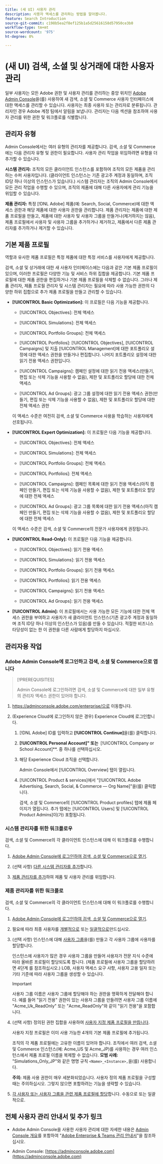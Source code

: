```yaml
---
title: (새 UI) 사용자 관리
description: 사용자 액세스를 관리하는 방법을 알아봅니다.
feature: Search Introduction
source-git-commit: c198b5ea2f8ef125b1a5d25616158d57950ce3b0
workflow-type: tm+mt
source-wordcount: '975'
ht-degree: 0%

---
```


# (새 UI) 검색, 소셜 및 상거래에 대한 사용자 관리

일부 사용자는 모든 Adobe 권한 및 사용자 관리를 관리하는 중앙 위치인 [Adobe Admin Console](https://helpx.adobe.com/kr/enterprise/using/admin-console.html)을(를) 사용하여 새 검색, 소셜 및 Commerce 사용자 인터페이스에 대한 액세스를 관리할 수 있습니다. 사용자는 최종 사용자 또는 관리자로 분류됩니다. 관리자인 경우 Adobe 계정 팀에서 알림을 보냅니다. 관리자는 다음 섹션을 참조하여 사용자 관리를 위한 권한 및 워크플로를 식별합니다.

## 관리자 유형

Admin Console에서는 여러 유형의 관리자를 제공합니다. 검색, 소셜 및 Commerce에는 다음 관리자 유형 및 권한이 필요합니다. 사용자 관리 작업을 위임하려면 유형을 더 추가할 수 있습니다.

**시스템 관리자:** 조직의 모든 클라이언트 인스턴스를 포함하여 조직의 모든 제품을 관리하는 수퍼 사용자입니다. (클라이언트 인스턴스는 기존 광고주 계정과 동일하며, 조직 ID당 하나 이상의 인스턴스가 있습니다.) 시스템 관리자는 조직의 Admin Console에서 모든 관리 작업을 수행할 수 있으며, 조직의 제품에 대해 다른 사용자에게 관리 기능을 위임할 수 있습니다.

**제품 관리자:** 특정 [!DNL Adobe] 제품(예: Search, Social, Commerce)에 대한 액세스 권한과 해당 제품에 대한 사용자 권한을 관리합니다. 제품 관리자는 제품에 대한 제품 프로필을 만들고, 제품에 대한 사용자 및 사용자 그룹을 만들거나(제거하지는 않음), 제품 프로필에서 사용자 및 사용자 그룹을 추가하거나 제거하고, 제품에서 다른 제품 관리자를 추가하거나 제거할 수 있습니다.

<!--
**Product profile admin:** Manages assigned product profiles for individual products. A product profile admin can add (but not remove) users and user groups to the organization; add or remove users and user groups from product profiles; and assign or revoke permissions from product profiles. [I don't think this is applicable: and manage the product roles for product profiles.]

**User group admin:** Manages assigned user groups and their access rights. A user group admin can add or remove users from groups and add or remove user group admins from groups.
-->

## 기본 제품 프로필

역할과 유사한 제품 프로필은 특정 제품에 대한 특정 서비스를 사용자에게 제공합니다.

검색, 소셜 및 상거래에 대한 새 사용자 인터페이스에는 다음과 같은 기본 제품 프로필이 있으며, 이러한 프로필은 다양한 기능 및 서비스 하위 집합을 제공합니다. 기본 제품 프로필에 대한 제품 권한을 편집하거나 기본 제품 프로필을 삭제할 수 없습니다. 그러나 제품 관리자, 제품 프로필 관리자 및 시스템 관리자는 필요에 따라 사용 가능한 권한의 다양한 하위 집합으로 추가 제품 프로필을 만들고 관리할 수 있습니다.

* **[!UICONTROL Basic Optimization]:** 이 프로필은 다음 기능을 제공합니다.

   * [!UICONTROL Objectives]: 전체 액세스

   * [!UICONTROL Simulations]: 전체 액세스

   * [!UICONTROL Portfolio Groups]: 전체 액세스

   * [!UICONTROL Portfolios]: [!UICONTROL Objectives], [!UICONTROL Campaigns] 및 지출 [!UICONTROL Management]에 대한 포트폴리오 설정에 대한 액세스 권한을 만들거나 편집합니다. 나머지 포트폴리오 설정에 대한 읽기 전용 액세스 권한입니다.

   * [!UICONTROL Campaigns]: 캠페인 설정에 대한 읽기 전용 액세스(만들기, 편집 또는 삭제 기능을 사용할 수 없음), 제한 및 포트폴리오 할당에 대한 전체 액세스

   * [!UICONTROL Ad Groups]: 광고 그룹 설정에 대한 읽기 전용 액세스 권한(만들기, 편집 또는 삭제 기능을 사용할 수 없음), 제한 및 포트폴리오 할당에 대한 전체 액세스 권한

  이 액세스 수준은 여전히 검색, 소셜 및 Commerce 사용을 학습하는 사용자에게 선호됩니다.

* **[!UICONTROL Expert Optimization]:** 이 프로필은 다음 기능을 제공합니다.

   * [!UICONTROL Objectives]: 전체 액세스

   * [!UICONTROL Simulations]: 전체 액세스

   * [!UICONTROL Portfolio Groups]: 전체 액세스

   * [!UICONTROL Portfolios]: 전체 액세스

   * [!UICONTROL Campaigns]: 캠페인 목록에 대한 읽기 전용 액세스(아직 캠페인 만들기, 편집 또는 삭제 기능을 사용할 수 없음), 제한 및 포트폴리오 할당에 대한 전체 액세스

   * [!UICONTROL Ad Groups]: 광고 그룹 목록에 대한 읽기 전용 액세스(아직 캠페인 만들기, 편집 또는 삭제 기능을 사용할 수 없음), 제한 및 포트폴리오 할당에 대한 전체 액세스

  이 액세스 수준은 검색, 소셜 및 Commerce의 전문가 사용자에게 권장됩니다.

* **[!UICONTROL Read-Only]:** 이 프로필은 다음 기능을 제공합니다.

   * [!UICONTROL Objectives]: 읽기 전용 액세스

   * [!UICONTROL Simulations]: 읽기 전용 액세스

   * [!UICONTROL Portfolio Groups]: 읽기 전용 액세스

   * [!UICONTROL Portfolios]: 읽기 전용 액세스

   * [!UICONTROL Campaigns]: 읽기 전용 액세스

   * [!UICONTROL Ad Groups]: 읽기 전용 액세스

* **[!UICONTROL Admin]:** 이 프로필에서는 사용 가능한 모든 기능에 대한 전체 액세스 권한을 부여하고 사용자가 새 클라이언트 인스턴스(기존 광고주 계정과 동일하며 조직 ID당 하나 이상의 인스턴스가 있음)를 만들 수 있습니다. 적절한 비즈니스 타당성이 없는 한 이 권한을 다른 사람에게 할당하지 마십시오.

## 관리자용 작업

### Adobe Admin Console에 로그인하고 검색, 소셜 및 Commerce으로 엽니다

>[!PREREQUISITES]
>
>Admin Console에 로그인하려면 검색, 소셜 및 Commerce에 대한 일부 유형의 관리자 액세스 권한이 있어야 합니다.

1. https://adminconsole.adobe.com/enterprise/으로 이동합니다.

1. (Experience Cloud에 로그인하지 않은 경우) Experience Cloud에 로그인합니다.

   1. [!DNL Adobe] ID를 입력하고 **[!UICONTROL Continue]**&#x200B;을(를) 클릭합니다.

   1. **[!UICONTROL Personal Account]&quot; 또는 &#x200B;** [!UICONTROL Company or School Account]**.<!-- Will it necessarily be "Company or School Account?" --> 중 하나를 선택하십시오.

   1. 해당 Experience Cloud 조직을 선택합니다.

      Admin Console에서 [!UICONTROL Overview] 탭이 열립니다.

   1. [!UICONTROL Product & services]에서 &quot;[!UICONTROL Adobe Advertising, Search, Social, & Commerce — Org Name]&quot;을(를) 클릭합니다.

      검색, 소셜 및 Commerce의 [!UICONTROL Product profiles] 탭에 제품 페이지가 열립니다. 추가 탭에는 [!UICONTROL Users] 및 [!UICONTROL Product Admins]이(가) 포함됩니다.

### 시스템 관리자를 위한 워크플로우

검색, 소셜 및 Commerce의 각 클라이언트 인스턴스에 대해 이 워크플로를 수행합니다.

1. [Adobe Admin Console에 로그인하여 검색, 소셜 및 Commerce으로 열기](#open-admin-console).

1. (선택 사항) [다른 시스템 관리자를 추가](https://helpx.adobe.com/kr/enterprise/using/admin-roles.html#enterprise)합니다.

1. [제품 관리자를 추가](https://helpx.adobe.com/kr/enterprise/using/admin-roles.html#enterprise)하여 제품 및 사용자 관리를 위임합니다.

### 제품 관리자를 위한 워크플로

검색, 소셜 및 Commerce의 각 클라이언트 인스턴스에 대해 이 워크플로를 수행합니다.

1. [Adobe Admin Console에 로그인하여 검색, 소셜 및 Commerce으로 열기](#open-admin-console).

1. 필요에 따라 최종 사용자를 [개별적으로](https://helpx.adobe.com/kr/enterprise/using/manage-users-individually.html) 또는 [일괄적으로](https://helpx.adobe.com/kr/enterprise/using/bulk-upload-users.html)만드십시오.

1. (선택 사항) 인스턴스에 대해 [사용자 그룹](https://helpx.adobe.com/kr/enterprise/using/user-groups.html)을(를) 만들고 각 사용자 그룹에 사용자를 할당합니다.

   인스턴스에 사용자가 많은 경우 사용자 그룹을 만들어 사용자가 전문 지식 수준에 따라 올바른 프로필이 할당되도록 합니다. (제품 프로필에 사용자 그룹을 할당하려면 4단계 를 참조하십시오.) LOB, 사용자 액세스 요구 사항, 사용자 고용 일자 또는 기타 기준에 따라 사용자 그룹을 생성할 수 있습니다.

   >[!IMPORTANT]
   >
   >사용자 그룹 이름은 사용자 그룹에 할당해야 하는 권한을 명확하게 전달해야 합니다. 예를 들어 &quot;읽기 전용&quot; 권한이 있는 사용자 그룹을 만들려면 사용자 그룹 이름에 &quot;Acme_Uk_ReadOnly&quot; 또는 &quot;Acme_ReadOnly&quot;와 같이 &quot;읽기 전용&quot;을 포함합니다.

1. (선택 사항) 정의된 권한 집합을 사용하여 [사용자 지정 제품 프로필을 만듭니다](https://helpx.adobe.com/kr/enterprise/using/manage-product-profiles.html).

   사용자 지정 프로필은 이미 사용 가능한 4개의 기본 제품 프로필에 추가됩니다.

   조직의 각 제품 프로필에는 고유한 이름이 있어야 합니다. 조직에서 여러 검색, 소셜 및 Commerce 인스턴스(예: Acme_US 및 Acme_JP)를 사용하는 경우 여러 인스턴스에서 제품 프로필 이름을 복제할 수 없습니다. **모범 사례:** &quot;Simulations_Only_JP&quot;와 같은 명명 규칙 `<Name>_<Instance>,`을(를) 사용합니다.

   **주의:** 제품 사용 권한이 매우 세분화되었습니다. 사용자 정의 제품 프로필을 구성할 때는 주의하십시오. 그렇지 않으면 포함하려는 기능을 생략할 수 있습니다.

1. [각 사용자 또는 사용자 그룹을 관련 제품 프로필에 할당](https://helpx.adobe.com/kr/enterprise/using/manage-product-profiles.html)합니다. 수동으로 또는 일괄적으로.

## 전체 사용자 관리 안내서 및 추가 링크

* Adobe Admin Console을 사용한 사용자 관리에 대한 자세한 내용은 [Admin Console 개요](https://helpx.adobe.com/kr/enterprise/admin-guide.html)를 포함하여 &quot;[Adobe Enterprise &amp; Teams 관리 안내서](https://helpx.adobe.com/kr/enterprise/using/admin-console.html)&quot;을 참조하십시오.

* Admin Console: [https://adminconsole.adobe.com](https://adminconsole.adobe.com)
